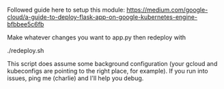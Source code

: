 Followed guide here to setup this module:
https://medium.com/google-cloud/a-guide-to-deploy-flask-app-on-google-kubernetes-engine-bfbbee5c6fb

Make whatever changes you want to app.py then redeploy with

./redeploy.sh

This script does assume some background configuration (your gcloud and kubeconfigs are pointing to the right place, for example). If you run into issues, ping me (charlie) and I'll help you debug.
